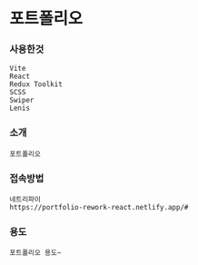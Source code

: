 # 포트폴리오

### 사용한것

```
Vite
React
Redux Toolkit
SCSS
Swiper
Lenis

```

### 소개

```
포트폴리오
```

### 접속방법

```
네트리파이
https://portfolio-rework-react.netlify.app/#
```

### 용도

```
포트폴리오 용도~
```
